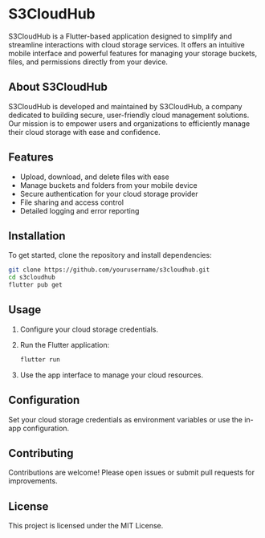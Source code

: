 # S3CloudHub
S3CloudHub is a Flutter-based application designed to simplify and streamline interactions with cloud storage services. It offers an intuitive mobile interface and powerful features for managing your storage buckets, files, and permissions directly from your device.

## About S3CloudHub

S3CloudHub is developed and maintained by S3CloudHub, a company dedicated to building secure, user-friendly cloud management solutions. Our mission is to empower users and organizations to efficiently manage their cloud storage with ease and confidence.

## Features

- Upload, download, and delete files with ease
- Manage buckets and folders from your mobile device
- Secure authentication for your cloud storage provider
- File sharing and access control
- Detailed logging and error reporting

## Installation

To get started, clone the repository and install dependencies:

```bash
git clone https://github.com/yourusername/s3cloudhub.git
cd s3cloudhub
flutter pub get
```

## Usage

1. Configure your cloud storage credentials.
2. Run the Flutter application:

    ```bash
    flutter run
    ```

3. Use the app interface to manage your cloud resources.

## Configuration

Set your cloud storage credentials as environment variables or use the in-app configuration.

## Contributing

Contributions are welcome! Please open issues or submit pull requests for improvements.

## License

This project is licensed under the MIT License.
